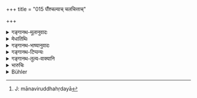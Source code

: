 +++
title = "015 पौंश्चल्याच् चलचित्ताच्"

+++

<details><summary>गङ्गानथ-मूलानुवादः</summary>

Even though carefully guarded, they injure their husbands, on account of their passion for males, of ficklemindedness and of innate want of tenderness.—(15).
</details>

<details><summary>मेधातिथिः</summary>

यस्मिन् कस्मिंश् च पुंसि दृष्टे धैर्याच् चलनम् — कथम् एतेन संप्रयुज्येयेति — चेतसो विकारः स्त्रीणां तत् **पौंश्चल्यम्** । अन्यत्रापि धर्मादौ कार्ये ऽस्थिरता **चलचित्तत्वात्** । य एव द्वेष्यः स एव स्पृह्यत इति भ्रातृपुत्रादिर् यो दृष्टस् तस्मा एव कामुकत्वेन स्पृहयन्ति । स्नेहो रागस् तृष्णा च भर्तरि पुत्रादौ मानविबद्धहृदया[^४०] भवन्ति । एतैर् दोषैर् योगाद् **विकुर्वते** विक्रियां भर्तृषु गच्छन्ति ॥ ९.१५ ॥


[^४०]:
     J: mānaviruddhahṛdayā

_तस्मात्_ ।
</details>

<details><summary>गङ्गानथ-भाष्यानुवादः</summary>

‘*Passion for males*’—At the sight of any and every man, women lose their firmness of mind and there arises in their minds an extreme desire for meeting him somehow or other, followed by a liquid exudation; this is what is called ‘passion for males.’

‘*Fieklemindedness*’—The mind not being steady, even when applied to religious and other acts. It is llnough this that the object of hatred becomes the object of love and persons who have been looked upon as brothers and sons come to be looked upon as lovers.

‘*Tenderness*’ *is love*, *longing*, towards the husband, the son and other relations. Women are without such feelings.

On account of these defects, they ‘*injure their husbands*’—become disloyal towards them.—(15)

‘For this reason—
</details>

<details><summary>गङ्गानथ-टिप्पन्यः</summary>

This verse is quoted in *Vivādaratnākara* (p. 412);—and in
*Vīramitrodaya* (Vyavahāra, 158b).
</details>

<details><summary>गङ्गानथ-तुल्य-वाक्यानि</summary>

**(verses 9.14-16)  
**

See Comparative notes for [Verse
9.14].
</details>

<details><summary>भारुचिः</summary>

आसु पानाद्यवस्थासु । अतो न पूर्वविश्वासात् पानादिषुपेक्ष्याः (?) ॥ ९.१५ ॥
</details>

<details><summary>Bühler</summary>

015	Through their passion for men, through their mutable temper, through their natural heartlessness, they become disloyal towards their husbands, however carefully they may be guarded in this (world).
</details>
